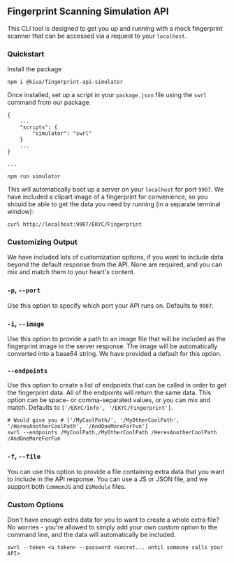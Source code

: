 ## Fingerprint Scanning Simulation API

This CLI tool is designed to get you up and running with a mock fingerprint scanner that can be accessed via a request to your `localhost`.

### Quickstart

Install the package

```
npm i @kiva/fingerprint-api-simulator
```

Once installed, set up a script in your `package.json` file using the `swrl` command from our package.

```
{
    ...
    "scripts": {
        "simulator": "swrl"
    }
    ...
}

...

npm run simulator
```

This will automatically boot up a server on your `localhost` for port `9907`. We have included a clipart image of a fingerprint for convenience, so you should be able to get the data you need by running (in a separate terminal window):

```
curl http://localhost:9907/EKYC/Fingerprint
```

### Customizing Output

We have included lots of customization options, if you want to include data beyond the default response from the API. None are required, and you can mix and match them to your heart's content.

### `-p`, `--port`

Use this option to specify which port your API runs on. Defaults to `9907`.

### `-i`, `--image`

Use this option to provide a path to an image file that will be included as the fingerprint image in the server response. The image will be automatically converted into a base64 string. We have provided a default for this option.

### `--endpoints`

Use this option to create a list of endpoints that can be called in order to get the fingerprint data. All of the endpoints will return the same data. This option can be space- or comma-separated values, or you can mix and match. Defaults to `['/EKYC/Info', '/EKYC/Fingerprint']`.

```
# Would give you # ['/MyCoolPath/', '/MyOtherCoolPath', '/HeresAnotherCoolPath', '/AndOneMoreForFun']
swrl --endpoints /MyCoolPath,/MyOtherCoolPath /HeresAnotherCoolPath /AndOneMoreForFun
```

### `-f`, `--file`

You can use this option to provide a file containing extra data that you want to include in the API response. You can use a JS or JSON file, and we support both `CommonJS` and `ESModule` files.

### Custom Options

Don't have enough extra data for you to want to create a whole extra file? No worries - you're allowed to simply add your own custom option to the command line, and the data will automatically be included.

```
swrl --token <a token> --password <secret... until someone calls your API>
```
